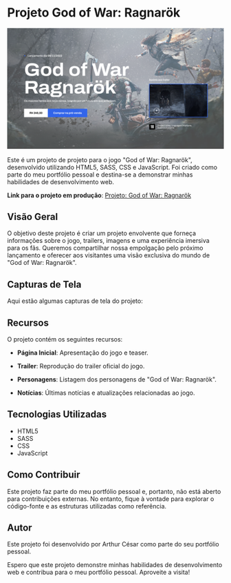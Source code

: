 # Projeto God of War: Ragnarök

![God of War: Ragnarök](assets/hero.png)

Este é um projeto de projeto para o jogo "God of War: Ragnarök", desenvolvido utilizando HTML5, SASS, CSS e JavaScript. Foi criado como parte do meu portfólio pessoal e destina-se a demonstrar minhas habilidades de desenvolvimento web.

**Link para o projeto em produção**: [Projeto: God of War: Ragnarök](https://nogueiraac.github.io/project-god-of-war-ragnarok/)

## Visão Geral

O objetivo deste projeto é criar um projeto envolvente que forneça informações sobre o jogo, trailers, imagens e uma experiência imersiva para os fãs. Queremos compartilhar nossa empolgação pelo próximo lançamento e oferecer aos visitantes uma visão exclusiva do mundo de "God of War: Ragnarök".

## Capturas de Tela

Aqui estão algumas capturas de tela do projeto:

## Recursos

O projeto contém os seguintes recursos:

- **Página Inicial**: Apresentação do jogo e teaser.

- **Trailer**: Reprodução do trailer oficial do jogo.

- **Personagens**: Listagem dos personagens de "God of War: Ragnarök".

- **Notícias**: Últimas notícias e atualizações relacionadas ao jogo.

## Tecnologias Utilizadas

- HTML5
- SASS
- CSS
- JavaScript

## Como Contribuir

Este projeto faz parte do meu portfólio pessoal e, portanto, não está aberto para contribuições externas. No entanto, fique à vontade para explorar o código-fonte e as estruturas utilizadas como referência.

## Autor

Este projeto foi desenvolvido por Arthur César como parte do seu portfólio pessoal.


Espero que este projeto demonstre minhas habilidades de desenvolvimento web e contribua para o meu portfólio pessoal. Aproveite a visita!
